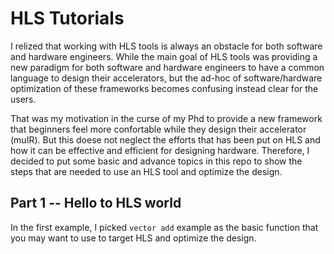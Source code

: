 # HLS Tutorials

I relized that working with HLS tools is always an obstacle for both software and hardware engineers. While the main goal of HLS tools was providing a new paradigm for both software and hardware engineers to have a common language to design their accelerators, but the ad-hoc of software/hardware optimization of these frameworks becomes confusing instead clear for the users.

That was my motivation in the curse of my Phd to provide a new framework that beginners feel more confortable while they design their accelerator (muIR). But this doese not neglect the efforts that has been put on HLS and how it can be effective and efficient for designing hardware. Therefore, I decided to put some basic and advance topics in this repo to show the steps that are needed to use an HLS tool and optimize the design.


## Part 1 -- Hello to HLS world

In the first example, I picked `vector add` example as the basic function that you may want to use to target HLS and optimize the design.

